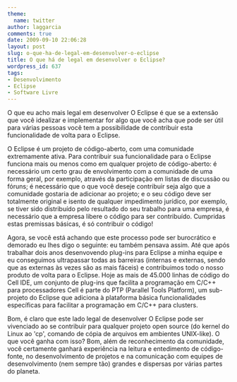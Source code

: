 ```yaml
---
theme:
  name: twitter
author: laggarcia
comments: true
date: 2009-09-10 22:06:28
layout: post
slug: o-que-ha-de-legal-em-desenvolver-o-eclipse
title: O que há de legal em desenvolver o Eclipse?
wordpress_id: 637
tags:
- Desenvolvimento
- Eclipse
- Software Livre
---
```


O que eu acho mais legal em desenvolver O Eclipse é que se a extensão que você idealizar e implementar for algo que você acha que pode ser útil para várias pessoas você tem a possibilidade de contribuir esta funcionalidade de volta para o Eclipse.

O Eclipse é um projeto de código-aberto, com uma comunidade extremamente ativa. Para contribuir sua funcionalidade para o Eclipse funciona mais ou menos como em qualquer projeto de código-aberto: é necessário um certo grau de envolvimento com a comunidade de uma forma geral, por exemplo, através da participação em listas de discussão ou fóruns; é necessário que o que você deseje contribuir seja algo que a comunidade gostaria de adicionar ao projeto; e o seu código deve ser totalmente original e isento de qualquer impedimento jurídico, por exemplo, se tiver sido distribuído pelo resultado do seu trabalho para uma empresa, é necessário que a empresa libere o código para ser contribuído. Cumpridas estas premissas básicas, é só contribuir o código!

Agora, se você está achando que este processo pode ser burocrático e demorado eu lhes digo o seguinte: eu também pensava assim. Até que após trabalhar dois anos desenvovendo plug-ins para Eclipse a minha equipe e eu conseguimos ultrapassar todas as barreiras (internas e externas, sendo que as externas às vezes são as mais fáceis) e contribuimos todo o nosso produto de volta para o Eclipse. Hoje as mais de 45.000 linhas de código do Cell IDE, um conjunto de plug-ins que facilita a programação em C/C++ para processadores Cell é parte do PTP (Parallel Tools Platform), um sub-projeto do Eclipse que adiciona à plataforma básica funcionalidades específicas para facilitar a programação em C/C++ para clusters.

Bom, é claro que este lado legal de desenvolver O Eclipse pode ser vivenciado ao se contribuir para qualquer projeto open source (do kernel do Linux ao 'cp', comando de cópia de arquivos em ambientes UNIX-like). O que você ganha com isso? Bom, além de reconhecimento da comunidade, você certamente ganhará experiência na leitura e entedimento de código-fonte, no desenvolvimento de projetos e na comunicação com equipes de desenvolvimento (nem sempre tão) grandes e dispersas por várias partes do planeta.
